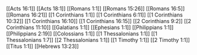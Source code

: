 [[Acts 16:1]]
[[Acts 18:1]]
[[Romans 1:1]]
[[Romans 15:26]]
[[Romans 16:5]]
[[Romans 16:21]]
[[1 Corinthians 1:1]]
[[1 Corinthians 6:11]]
[[1 Corinthians 10:32]]
[[1 Corinthians 16:10]]
[[1 Corinthians 16:15]]
[[2 Corinthians 9:2]]
[[2 Corinthians 11:10]]
[[Galatians 1:1]]
[[Ephesians 1:1]]
[[Philippians 1:1]]
[[Philippians 2:19]]
[[Colossians 1:1]]
[[1 Thessalonians 1:1]]
[[1 Thessalonians 1:7]]
[[2 Thessalonians 1:1]]
[[1 Timothy 1:1]]
[[2 Timothy 1:1]]
[[Titus 1:1]]
[[Hebrews 13:23]]
